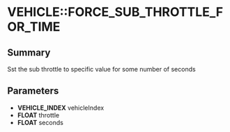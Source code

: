 # VEHICLE::FORCE_SUB_THROTTLE_FOR_TIME

## Summary
Sst the sub throttle to specific value for some number of seconds

## Parameters
* **VEHICLE_INDEX** vehicleIndex
* **FLOAT** throttle
* **FLOAT** seconds